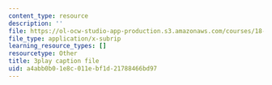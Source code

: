 ```yaml
---
content_type: resource
description: ''
file: https://ol-ocw-studio-app-production.s3.amazonaws.com/courses/18-03sc-differential-equations-fall-2011/a4abb0b01e8c011ebf1d21788466bd97_pDfQHohL4Xs.srt
file_type: application/x-subrip
learning_resource_types: []
resourcetype: Other
title: 3play caption file
uid: a4abb0b0-1e8c-011e-bf1d-21788466bd97
---
```

